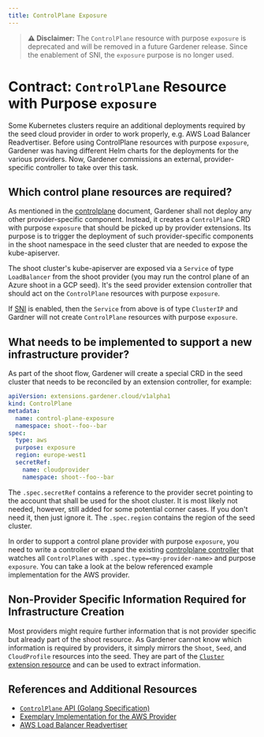 ```yaml
---
title: ControlPlane Exposure
---
```


> **⚠️ Disclaimer:** The `ControlPlane` resource with purpose `exposure` is deprecated and will be removed in a future Gardener release. Since the enablement of SNI, the `exposure` purpose is no longer used.

# Contract: `ControlPlane` Resource with Purpose `exposure`

Some Kubernetes clusters require an additional deployments required by the seed cloud provider in order to work properly, e.g. AWS Load Balancer Readvertiser.
Before using ControlPlane resources with purpose `exposure`, Gardener was having different Helm charts for the deployments for the various providers.
Now, Gardener commissions an external, provider-specific controller to take over this task.

## Which control plane resources are required?

As mentioned in the [controlplane](./controlplane.md) document, Gardener shall not deploy any other provider-specific component.
Instead, it creates a `ControlPlane` CRD with purpose `exposure` that should be picked up by provider extensions.
Its purpose is to trigger the deployment of such provider-specific components in the shoot namespace in the seed cluster that are needed to expose the kube-apiserver.

The shoot cluster's kube-apiserver are exposed via a `Service` of type `LoadBalancer` from the shoot provider (you may run the control plane of an Azure shoot in a GCP seed). It's the seed provider extension controller that should act on the `ControlPlane` resources with purpose `exposure`.

If [SNI](../../proposals/08-shoot-apiserver-via-sni.md) is enabled, then the `Service` from above is of type `ClusterIP` and  Gardner will not create `ControlPlane` resources with purpose `exposure`.

## What needs to be implemented to support a new infrastructure provider?

As part of the shoot flow, Gardener will create a special CRD in the seed cluster that needs to be reconciled by an extension controller, for example:

```yaml
apiVersion: extensions.gardener.cloud/v1alpha1
kind: ControlPlane
metadata:
  name: control-plane-exposure
  namespace: shoot--foo--bar
spec:
  type: aws
  purpose: exposure
  region: europe-west1
  secretRef:
    name: cloudprovider
    namespace: shoot--foo--bar
```

The `.spec.secretRef` contains a reference to the provider secret pointing to the account that shall be used for the shoot cluster.
It is most likely not needed, however, still added for some potential corner cases.
If you don't need it, then just ignore it.
The `.spec.region` contains the region of the seed cluster.

In order to support a control plane provider with purpose `exposure`, you need to write a controller or expand the existing [controlplane controller](./controlplane.md) that watches all `ControlPlane`s with `.spec.type=<my-provider-name>` and purpose `exposure`.
You can take a look at the below referenced example implementation for the AWS provider.

## Non-Provider Specific Information Required for Infrastructure Creation

Most providers might require further information that is not provider specific but already part of the shoot resource.
As Gardener cannot know which information is required by providers, it simply mirrors the `Shoot`, `Seed`, and `CloudProfile` resources into the seed.
They are part of the [`Cluster` extension resource](../cluster.md) and can be used to extract information.

## References and Additional Resources

- [`ControlPlane` API (Golang Specification)](../../../pkg/apis/extensions/v1alpha1/types_controlplane.go)
- [Exemplary Implementation for the AWS Provider](https://github.com/gardener/gardener-extension-provider-aws/tree/master/pkg/controller/controlplane)
- [AWS Load Balancer Readvertiser](https://github.com/gardener/aws-lb-readvertiser)
